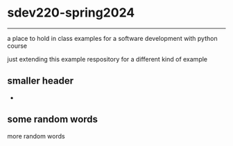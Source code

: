 # sdev220-spring2024
___
a place to hold in class examples for a software development with python course

just extending this example respository for a different kind of example
## smaller header ##

-
some random words
---
more random words
